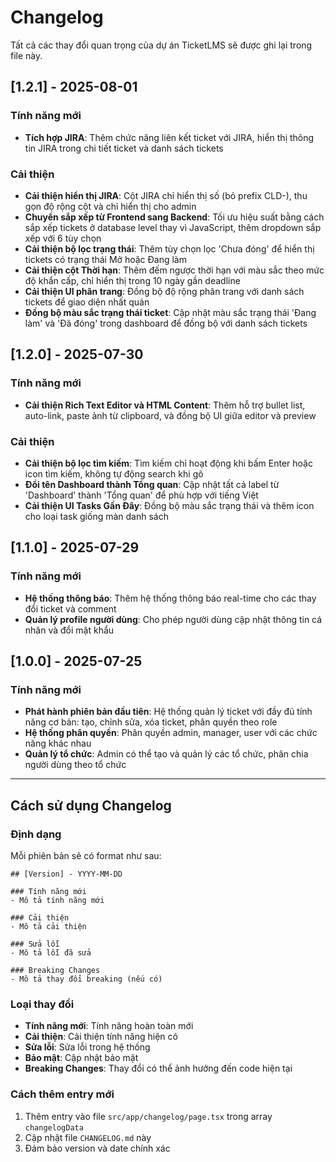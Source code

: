 # Changelog

Tất cả các thay đổi quan trọng của dự án TicketLMS sẽ được ghi lại trong file này.

## [1.2.1] - 2025-08-01

### Tính năng mới

- **Tích hợp JIRA**: Thêm chức năng liên kết ticket với JIRA, hiển thị thông tin JIRA trong chi tiết ticket và danh sách tickets

### Cải thiện

- **Cải thiện hiển thị JIRA**: Cột JIRA chỉ hiển thị số (bỏ prefix CLD-), thu gọn độ rộng cột và chỉ hiển thị cho admin
- **Chuyển sắp xếp từ Frontend sang Backend**: Tối ưu hiệu suất bằng cách sắp xếp tickets ở database level thay vì JavaScript, thêm dropdown sắp xếp với 6 tùy chọn
- **Cải thiện bộ lọc trạng thái**: Thêm tùy chọn lọc 'Chưa đóng' để hiển thị tickets có trạng thái Mở hoặc Đang làm
- **Cải thiện cột Thời hạn**: Thêm đếm ngược thời hạn với màu sắc theo mức độ khẩn cấp, chỉ hiển thị trong 10 ngày gần deadline
- **Cải thiện UI phân trang**: Đồng bộ độ rộng phân trang với danh sách tickets để giao diện nhất quán
- **Đồng bộ màu sắc trạng thái ticket**: Cập nhật màu sắc trạng thái 'Đang làm' và 'Đã đóng' trong dashboard để đồng bộ với danh sách tickets

## [1.2.0] - 2025-07-30

### Tính năng mới

- **Cải thiện Rich Text Editor và HTML Content**: Thêm hỗ trợ bullet list, auto-link, paste ảnh từ clipboard, và đồng bộ UI giữa editor và preview

### Cải thiện

- **Cải thiện bộ lọc tìm kiếm**: Tìm kiếm chỉ hoạt động khi bấm Enter hoặc icon tìm kiếm, không tự động search khi gõ
- **Đổi tên Dashboard thành Tổng quan**: Cập nhật tất cả label từ 'Dashboard' thành 'Tổng quan' để phù hợp với tiếng Việt
- **Cải thiện UI Tasks Gần Đây**: Đồng bộ màu sắc trạng thái và thêm icon cho loại task giống màn danh sách

## [1.1.0] - 2025-07-29

### Tính năng mới

- **Hệ thống thông báo**: Thêm hệ thống thông báo real-time cho các thay đổi ticket và comment
- **Quản lý profile người dùng**: Cho phép người dùng cập nhật thông tin cá nhân và đổi mật khẩu

## [1.0.0] - 2025-07-25

### Tính năng mới

- **Phát hành phiên bản đầu tiên**: Hệ thống quản lý ticket với đầy đủ tính năng cơ bản: tạo, chỉnh sửa, xóa ticket, phân quyền theo role
- **Hệ thống phân quyền**: Phân quyền admin, manager, user với các chức năng khác nhau
- **Quản lý tổ chức**: Admin có thể tạo và quản lý các tổ chức, phân chia người dùng theo tổ chức

---

## Cách sử dụng Changelog

### Định dạng

Mỗi phiên bản sẽ có format như sau:

```
## [Version] - YYYY-MM-DD

### Tính năng mới
- Mô tả tính năng mới

### Cải thiện
- Mô tả cải thiện

### Sửa lỗi
- Mô tả lỗi đã sửa

### Breaking Changes
- Mô tả thay đổi breaking (nếu có)
```

### Loại thay đổi

- **Tính năng mới**: Tính năng hoàn toàn mới
- **Cải thiện**: Cải thiện tính năng hiện có
- **Sửa lỗi**: Sửa lỗi trong hệ thống
- **Bảo mật**: Cập nhật bảo mật
- **Breaking Changes**: Thay đổi có thể ảnh hưởng đến code hiện tại

### Cách thêm entry mới

1. Thêm entry vào file `src/app/changelog/page.tsx` trong array `changelogData`
2. Cập nhật file `CHANGELOG.md` này
3. Đảm bảo version và date chính xác
